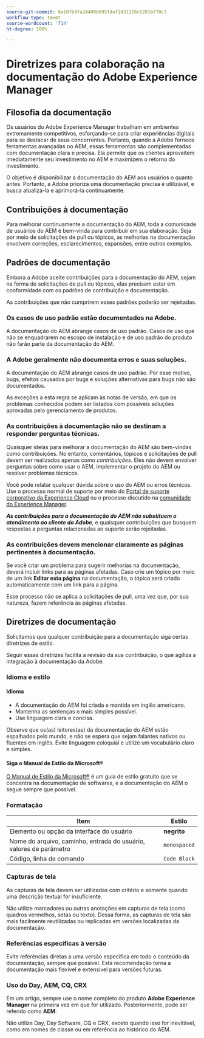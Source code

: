 ```yaml
---
source-git-commit: 8a10fb9fa24409b695fdaf1431228c6281bf78c3
workflow-type: tm+mt
source-wordcount: '714'
ht-degree: 100%

---
```

# Diretrizes para colaboração na documentação do Adobe Experience Manager

## Filosofia da documentação

Os usuários do Adobe Experience Manager trabalham em ambientes extremamente competitivos, esforçando-se para criar experiências digitais para se destacar de seus concorrentes. Portanto, quando a Adobe fornece ferramentas avançadas no AEM, essas ferramentas são complementadas com documentação clara e precisa. Ela permite que os clientes aproveitem imediatamente seu investimento no AEM e maximizem o retorno do investimento.

O objetivo é disponibilizar a documentação do AEM aos usuários o quanto antes. Portanto, a Adobe prioriza uma documentação precisa e utilizável, e busca atualizá-la e aprimorá-la continuamente.

## Contribuições à documentação

Para melhorar continuamente a documentação do AEM, toda a comunidade de usuários do AEM é bem-vinda para contribuir em sua elaboração. Seja por meio de solicitações de pull ou tópicos, as melhorias na documentação envolvem correções, esclarecimentos, expansões, entre outros exemplos.

## Padrões de documentação

Embora a Adobe aceite contribuições para a documentação do AEM, sejam na forma de solicitações de pull ou tópicos, elas precisam estar em conformidade com os padrões de contribuição e documentação.

As contribuições que não cumprirem esses padrões poderão ser rejeitadas.

### Os casos de uso padrão estão documentados na Adobe.

A documentação do AEM abrange casos de uso padrão. Casos de uso que não se enquadrarem no escopo de instalação e de uso padrão do produto não farão parte da documentação do AEM.

### A Adobe geralmente não documenta erros e suas soluções.

A documentação do AEM abrange casos de uso padrão. Por esse motivo, bugs, efeitos causados por bugs e soluções alternativas para bugs não são documentados.

As exceções a esta regra se aplicam às notas de versão, em que os problemas conhecidos podem ser listados com possíveis soluções aprovadas pelo gerenciamento de produtos.

### As contribuições à documentação não se destinam a responder perguntas técnicas.

Quaisquer ideias para melhorar a documentação do AEM são bem-vindas como contribuições. No entanto, comentários, tópicos e solicitações de pull devem ser realizados apenas como *contribuições*. Eles não devem envolver perguntas sobre como usar o AEM, implementar o projeto do AEM ou resolver problemas técnicos.

Você pode relatar qualquer dúvida sobre o uso do AEM ou erros técnicos. Use o processo normal de suporte por meio do [Portal de suporte corporativo da Experience Cloud](https://experienceleague.adobe.com/pt-br?support-solution=General#support) ou o processo discutido na [comunidade do Experience Manager](https://experienceleaguecommunities.adobe.com/t5/adobe-experience-manager/ct-p/adobe-experience-manager-community?profile.language=pt).

***As contribuições para a documentação do AEM não substituem o atendimento ao cliente da Adobe***, e quaisquer contribuições que busquem respostas a perguntas relacionadas ao suporte serão rejeitadas.

### As contribuições devem mencionar claramente as páginas pertinentes à documentação.

Se você criar um problema para sugerir melhorias na documentação, deverá incluir links para as páginas afetadas. Caso crie um tópico por meio de um link **Editar esta página** na documentação, o tópico será criado automaticamente com um link para a página.

Esse processo não se aplica a solicitações de pull, uma vez que, por sua natureza, fazem referência às páginas afetadas.

## Diretrizes de documentação

Solicitamos que qualquer contribuição para a documentação siga certas diretrizes de estilo.

Seguir essas diretrizes facilita a revisão da sua contribuição, o que agiliza a integração à documentação da Adobe.

### Idioma e estilo

#### Idioma

* A documentação do AEM foi criada e mantida em inglês americano.
* Mantenha as sentenças o mais simples possível.
* Use linguagem clara e concisa.

Observe que os(as) leitores(as) da documentação do AEM estão espalhados pelo mundo, e não se espera que sejam falantes nativos ou fluentes em inglês. Evite linguagem coloquial e utilize um vocabulário claro e simples.

#### Siga o Manual de Estilo da Microsoft®

[O Manual de Estilo da Microsoft®](https://learn.microsoft.com/pt-br/style-guide/welcome/) é um guia de estilo gratuito que se concentra na documentação de softwares, e a documentação do AEM o segue sempre que possível.

### Formatação

| Item | Estilo |
|---|---|
| Elemento ou opção da interface do usuário | **negrito** |
| Nome do arquivo, caminho, entrada do usuário, valores de parâmetro | `monospaced` |
| Código, linha de comando | ```Code Block``` |

### Capturas de tela

As capturas de tela devem ser utilizadas com critério e somente quando uma descrição textual for insuficiente.

Não utilize marcadores ou outras anotações em capturas de tela (como quadros vermelhos, setas ou texto). Dessa forma, as capturas de tela são mais facilmente reutilizadas ou replicadas em versões localizadas da documentação.

### Referências específicas à versão

Evite referências diretas a uma versão específica em todo o conteúdo da documentação, sempre que possível. Esta recomendação torna a documentação mais flexível e extensível para versões futuras.

### Uso do Day, AEM, CQ, CRX

Em um artigo, sempre use o nome completo do produto **Adobe Experience Manager** na primeira vez em que for utilizado. Posteriormente, pode ser referido como **AEM**.

Não utilize Day, Day Software, CQ e CRX, exceto quando isso for inevitável, como em nomes de classe ou em referência ao histórico do AEM.


